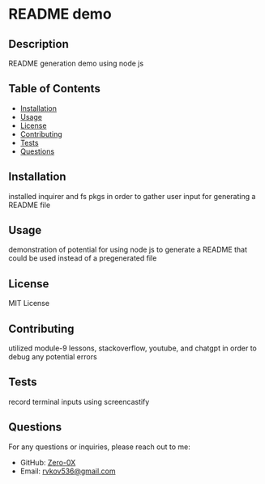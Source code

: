 
  # README demo
  
  ## Description
  README generation demo using node js
  
  ## Table of Contents
  - [Installation](#installation)
  - [Usage](#usage)
  - [License](#license)
  - [Contributing](#contributing)
  - [Tests](#tests)
  - [Questions](#questions)
  
  ## Installation
  installed inquirer and fs pkgs in order to gather user input for generating a README file
  
  ## Usage
  demonstration of potential for using node js to generate a README that could be used instead of a pregenerated file
  
  ## License
  MIT License
  
  ## Contributing
  utilized module-9 lessons, stackoverflow, youtube, and chatgpt in order to debug any potential errors
  
  ## Tests
  record terminal inputs using screencastify
  
  ## Questions
  For any questions or inquiries, please reach out to me:
  - GitHub: [Zero-0X](https://github.com/Zero-0X)
  - Email: [rvkov536@gmail.com](mailto:rvkov536@gmail.com)
  